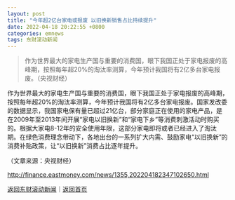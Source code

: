 ```yaml
---
layout: post
title: "今年超2亿台家电或报废 以旧换新销售占比持续提升"
date: 2022-04-18 20:22:55 +0800
categories: emnews
tags: 东财滚动新闻
---
```

> 作为世界最大的家电生产国与重要的消费国，眼下我国正处于家电报废的高峰期，按照每年超20%的淘汰率测算，今年预计我国将有2亿多台家电报废。（央视财经）

<p>作为世界最大的家电生产国与重要的消费国，眼下我国正处于家电报废的高峰期，按照每年超20%的淘汰率测算，今年预计我国将有2亿多台家电报废。国家发改委的数据显示，我国家电保有量已超过21亿台，部分家庭正在使用的家电产品，是在2009年至2013年间开展“家电以旧换新”和“家电下乡”等消费刺激活动时购买的。根据大家电8-12年的安全使用年限，这部分家电即将或者已经进入了淘汰期。在绿色消费理念带动下，各地出台的一系列扩大内需、鼓励家电“以旧换新”的消费补贴政策，让“以旧换新”消费占比逐年提升。</p><p class="em_media">（文章来源：央视财经）</p>

<http://finance.eastmoney.com/news/1355,202204182347102650.html>

[返回东财滚动新闻](//finews.withounder.com/emnews/)｜[返回首页](//finews.withounder.com/)
